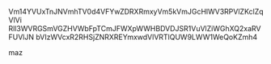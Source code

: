 Vm14YVUxTnJNVmhTV0d4VFYwZDRXRmxyVm5kVmJGcHlWV3RPVlZKclZqVlVi
Rll3WVRGSmVGZHVWbFpTCmJFWXpWWHBDVDJSR1VuVlZiWGhXQ2xaRVFUVlJN
bVIzWVcxR2RHSjZNRXREYmxwdVlVRTlQUW9LWW1WeQoKZmh4

maz